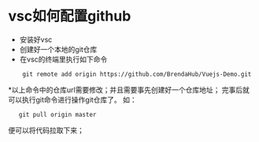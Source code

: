 # vsc如何配置github
- 安装好vsc
- 创建好一个本地的git仓库
- 在vsc的终端里执行如下命令
```
    git remote add origin https://github.com/BrendaHub/Vuejs-Demo.git
```
*以上命令中的仓库url需要修改；并且需要事先创建好一个仓库地址；
完事后就可以执行git命令进行操作git仓库了。 
如：
```
   git pull origin master
```
便可以将代码拉取下来；